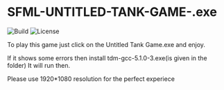 # SFML-UNTITLED-TANK-GAME-.exe
![Build](https://img.shields.io/badge/build-passing-lightgreen.svg) ![License](https://img.shields.io/badge/license-MIT-orange.svg)

To play this game just click on the 
Untitled Tank Game.exe and enjoy.


If it shows some errors then install tdm-gcc-5.1.0-3.exe(is given in the folder)
It will run then.

Please use 1920*1080 resolution for the perfect experiece 

